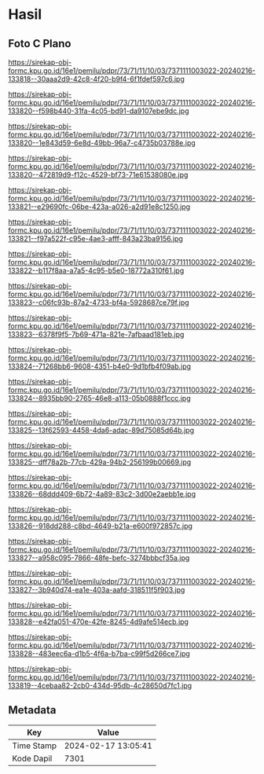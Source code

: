 # Hasil

## Foto C Plano

https://sirekap-obj-formc.kpu.go.id/16e1/pemilu/pdpr/73/71/11/10/03/7371111003022-20240216-133818--30aaa2d9-42c8-4f20-b9f4-6f1fdef597c6.jpg

https://sirekap-obj-formc.kpu.go.id/16e1/pemilu/pdpr/73/71/11/10/03/7371111003022-20240216-133820--f598b440-31fa-4c05-bd91-da9107ebe9dc.jpg

https://sirekap-obj-formc.kpu.go.id/16e1/pemilu/pdpr/73/71/11/10/03/7371111003022-20240216-133820--1e843d59-6e8d-49bb-96a7-c4735b03788e.jpg

https://sirekap-obj-formc.kpu.go.id/16e1/pemilu/pdpr/73/71/11/10/03/7371111003022-20240216-133820--472819d9-f12c-4529-bf73-71e61538080e.jpg

https://sirekap-obj-formc.kpu.go.id/16e1/pemilu/pdpr/73/71/11/10/03/7371111003022-20240216-133821--e29690fc-06be-423a-a026-a2d91e8c1250.jpg

https://sirekap-obj-formc.kpu.go.id/16e1/pemilu/pdpr/73/71/11/10/03/7371111003022-20240216-133821--f97a522f-c95e-4ae3-afff-843a23ba9156.jpg

https://sirekap-obj-formc.kpu.go.id/16e1/pemilu/pdpr/73/71/11/10/03/7371111003022-20240216-133822--b117f8aa-a7a5-4c95-b5e0-18772a310f61.jpg

https://sirekap-obj-formc.kpu.go.id/16e1/pemilu/pdpr/73/71/11/10/03/7371111003022-20240216-133823--c06fc93b-87a2-4733-bf4a-5928687ce79f.jpg

https://sirekap-obj-formc.kpu.go.id/16e1/pemilu/pdpr/73/71/11/10/03/7371111003022-20240216-133823--6378f9f5-7b69-471a-821e-7afbaad181eb.jpg

https://sirekap-obj-formc.kpu.go.id/16e1/pemilu/pdpr/73/71/11/10/03/7371111003022-20240216-133824--71268bb6-9608-4351-b4e0-9d1bfb4f09ab.jpg

https://sirekap-obj-formc.kpu.go.id/16e1/pemilu/pdpr/73/71/11/10/03/7371111003022-20240216-133824--8935bb90-2765-46e8-a113-05b0888f1ccc.jpg

https://sirekap-obj-formc.kpu.go.id/16e1/pemilu/pdpr/73/71/11/10/03/7371111003022-20240216-133825--13f62593-4458-4da6-adac-89d75085d64b.jpg

https://sirekap-obj-formc.kpu.go.id/16e1/pemilu/pdpr/73/71/11/10/03/7371111003022-20240216-133825--dff78a2b-77cb-429a-94b2-256199b00669.jpg

https://sirekap-obj-formc.kpu.go.id/16e1/pemilu/pdpr/73/71/11/10/03/7371111003022-20240216-133826--68ddd409-6b72-4a89-83c2-3d00e2aebb1e.jpg

https://sirekap-obj-formc.kpu.go.id/16e1/pemilu/pdpr/73/71/11/10/03/7371111003022-20240216-133826--918dd288-c8bd-4649-b21a-e600f972857c.jpg

https://sirekap-obj-formc.kpu.go.id/16e1/pemilu/pdpr/73/71/11/10/03/7371111003022-20240216-133827--a958c095-7866-48fe-befc-3274bbbcf35a.jpg

https://sirekap-obj-formc.kpu.go.id/16e1/pemilu/pdpr/73/71/11/10/03/7371111003022-20240216-133827--3b940d74-ea1e-403a-aafd-318511f5f903.jpg

https://sirekap-obj-formc.kpu.go.id/16e1/pemilu/pdpr/73/71/11/10/03/7371111003022-20240216-133828--e42fa051-470e-42fe-8245-4d9afe514ecb.jpg

https://sirekap-obj-formc.kpu.go.id/16e1/pemilu/pdpr/73/71/11/10/03/7371111003022-20240216-133828--483eec6a-d1b5-4f6a-b7ba-c99f5d266ce7.jpg

https://sirekap-obj-formc.kpu.go.id/16e1/pemilu/pdpr/73/71/11/10/03/7371111003022-20240216-133819--4cebaa82-2cb0-434d-95db-4c28650d7fc1.jpg


## Metadata

| Key        | Value               |
| ---------- | ------------------- |
| Time Stamp | 2024-02-17 13:05:41 |
| Kode Dapil | 7301                |



